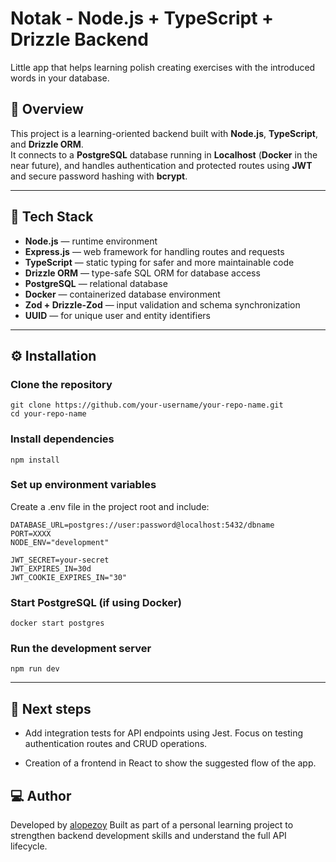 # Notak - Node.js + TypeScript + Drizzle Backend
Little app that helps learning polish creating exercises with the introduced words in your database. 

## 📝 Overview
This project is a learning-oriented backend built with **Node.js**, **TypeScript**, and **Drizzle ORM**.  
It connects to a **PostgreSQL** database running in **Localhost** (**Docker** in the near future), and handles authentication and protected routes using **JWT** and secure password hashing with **bcrypt**.
<!--
The main goal is to understand the complete backend development flow — from database schema definition to API responses — as part of a full-stack learning process.
-->
---

## 🧠 Tech Stack
- **Node.js** — runtime environment  
- **Express.js** — web framework for handling routes and requests  
- **TypeScript** — static typing for safer and more maintainable code  
- **Drizzle ORM** — type-safe SQL ORM for database access  
- **PostgreSQL** — relational database  
- **Docker** — containerized database environment  
- **Zod + Drizzle-Zod** — input validation and schema synchronization  
- **UUID** — for unique user and entity identifiers  

---

## ⚙️ Installation

### Clone the repository
```
git clone https://github.com/your-username/your-repo-name.git
cd your-repo-name
```
### Install dependencies
```
npm install
```
### Set up environment variables
Create a .env file in the project root and include:
```
DATABASE_URL=postgres://user:password@localhost:5432/dbname
PORT=XXXX
NODE_ENV="development"

JWT_SECRET=your-secret
JWT_EXPIRES_IN=30d
JWT_COOKIE_EXPIRES_IN="30"
```
### Start PostgreSQL (if using Docker)
```
docker start postgres
```
### Run the development server
```
npm run dev
```
---

## 🧪 Next steps
- Add integration tests for API endpoints using Jest.
Focus on testing authentication routes and CRUD operations.

- Creation of a frontend in React to show the suggested flow of the app.

## 💻 Author
Developed by [alopezoy](https://github.com/aloyarzabal)
Built as part of a personal learning project to strengthen backend development skills and understand the full API lifecycle.
